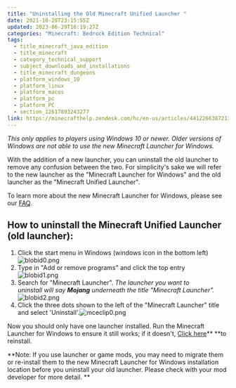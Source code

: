 ```yaml
---
title: "Uninstalling the Old Minecraft Unified Launcher "
date: 2021-10-28T23:15:55Z
updated: 2023-06-29T16:19:27Z
categories: "Minecraft: Bedrock Edition Technical"
tags:
  - title_minecraft_java_edition
  - title_minecraft
  - category_technical_support
  - subject_downloads_and_installations
  - title_minecraft_dungeons
  - platform_windows_10
  - platform_linux
  - platform_macos
  - platform_pc
  - platform_PC
  - section_12617893243277
link: https://minecrafthelp.zendesk.com/hc/en-us/articles/4412266387213-Uninstalling-the-Old-Minecraft-Unified-Launcher-
---
```


*This only applies to players using Windows 10 or newer. Older versions of Windows are not able to use the new Minecraft Launcher for Windows.* 

With the addition of a new launcher, you can uninstall the old launcher to remove any confusion between the two. For simplicity's sake we will refer to the new launcher as the "Minecraft Launcher for Windows" and the old launcher as the "Minecraft Unified Launcher".

To learn more about the new Minecraft Launcher for Windows, please see our [FAQ](https://help.minecraft.net/hc/en-us/articles/4412261881229).

## How to uninstall the Minecraft Unified Launcher (old launcher): 

1.  Click the start menu in Windows (windows icon in the bottom left) \
    ![blobid0.png](https://minecrafthelp.zendesk.com/hc/article_attachments/4412266328973)
2.  Type in "Add or remove programs" and click the top entry \
    ![blobid1.png](https://minecrafthelp.zendesk.com/hc/article_attachments/4412266332429)
3.  Search for "Minecraft Launcher". *The launcher you want to uninstall will say ****Mojang**** underneath the title "Minecraft Launcher".* \
    ![blobid2.png](https://minecrafthelp.zendesk.com/hc/article_attachments/4412266339469)
4.  Click the three dots shown to the left of the "Minecraft Launcher" title and select 'Uninstall'.![mceclip0.png](https://minecrafthelp.zendesk.com/hc/article_attachments/4412261988877)

Now you should only have one launcher installed. Run the Minecraft Launcher for Windows to ensure it still works; if it doesn't, [Click here](https://www.xbox.com/en-us/games/store/Minecraft-Launcher/9PGW18NPBZV5)** **to reinstall. 

**Note: If you use launcher or game mods, you may need to migrate them or re-install them to the new Minecraft Launcher for Windows installation location before you uninstall your old launcher. Please check with your mod developer for more detail. **
